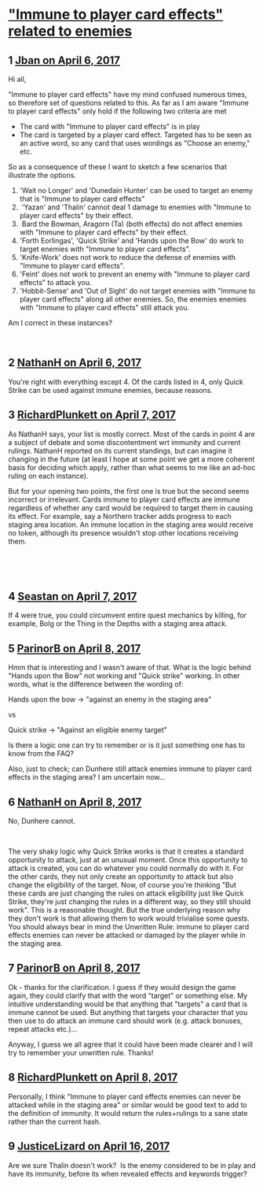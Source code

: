 # [&quot;Immune to player card effects&quot; related to enemies](https://community.fantasyflightgames.com/topic/246629-immune-to-player-card-effects-related-to-enemies/)

## 1 [Jban on April 6, 2017](https://community.fantasyflightgames.com/topic/246629-immune-to-player-card-effects-related-to-enemies/?do=findComment&comment=2721136)

Hi all,

"Immune to player card effects" have my mind confused numerous times, so therefore set of questions related to this. As far as I am aware "Immune to player card effects" only hold if the following two criteria are met

 * The card with "Immune to player card effects" is in play
 * The card is targeted by a player card effect. Targeted has to be seen as an active word, so any card that uses wordings as "Choose an enemy," etc.

So as a consequence of these I want to sketch a few scenarios that illustrate the options.

 1. 'Wait no Longer' and 'Dunedain Hunter' can be used to target an enemy that is "Immune to player card effects"
 2.  'Yazan' and 'Thalin' cannot deal 1 damage to enemies with "Immune to player card effects" by their effect.
 3.  Bard the Bowman, Aragorn (Ta) (both effects) do not affect enemies with "Immune to player card effects" by their effect.
 4. 'Forth Eorlingas', 'Quick Strike' and 'Hands upon the Bow' do work to target enemies with "Immune to player card effects".
 5. 'Knife-Work' does not work to reduce the defense of enemies with "Immune to player card effects".
 6. 'Feint' does not work to prevent an enemy with "Immune to player card effects" to attack you.
 7. 'Hobbit-Sense' and 'Out of Sight' do not target enemies with "Immune to player card effects" along all other enemies. So, the enemies enemies with "Immune to player card effects" still attack you.

Am I correct in these instances?

 

## 2 [NathanH on April 6, 2017](https://community.fantasyflightgames.com/topic/246629-immune-to-player-card-effects-related-to-enemies/?do=findComment&comment=2721192)

You're right with everything except 4. Of the cards listed in 4, only Quick Strike can be used against immune enemies, because reasons.

## 3 [RichardPlunkett on April 7, 2017](https://community.fantasyflightgames.com/topic/246629-immune-to-player-card-effects-related-to-enemies/?do=findComment&comment=2721427)

As NathanH says, your list is mostly correct. Most of the cards in point 4 are a subject of debate and some discontentment wrt immunity and current rulings. NathanH reported on its current standings, but can imagine it changing in the future (at least I hope at some point we get a more coherent basis for deciding which apply, rather than what seems to me like an ad-hoc ruling on each instance).

But for your opening two points, the first one is true but the second seems incorrect or irrelevant. Cards immune to player card effects are immune regardless of whether any card would be required to target them in causing its effect. For example, say a Northern tracker adds progress to each staging area location. An immune location in the staging area would receive no token, although its presence wouldn't stop other locations receiving them.

 

 

## 4 [Seastan on April 7, 2017](https://community.fantasyflightgames.com/topic/246629-immune-to-player-card-effects-related-to-enemies/?do=findComment&comment=2722112)

If 4 were true, you could circumvent entire quest mechanics by killing, for example, Bolg or the Thing in the Depths with a staging area attack.

## 5 [ParinorB on April 8, 2017](https://community.fantasyflightgames.com/topic/246629-immune-to-player-card-effects-related-to-enemies/?do=findComment&comment=2723303)

Hmm that is interesting and I wasn't aware of that. What is the logic behind "Hands upon the Bow" not working and "Quick strike" working. In other words, what is the difference between the wording of:

Hands upon the bow -> "against an enemy in the staging area"

vs

Quick strike -> "Against an eligible enemy target"

Is there a logic one can try to remember or is it just something one has to know from the FAQ?

Also, just to check; can Dunhere still attack enemies immune to player card effects in the staging area? I am uncertain now...

## 6 [NathanH on April 8, 2017](https://community.fantasyflightgames.com/topic/246629-immune-to-player-card-effects-related-to-enemies/?do=findComment&comment=2723311)

No, Dunhere cannot.

 

The very shaky logic why Quick Strike works is that it creates a standard opportunity to attack, just at an unusual moment. Once this opportunity to attack is created, you can do whatever you could normally do with it. For the other cards, they not only create an opportunity to attack but also change the eligibility of the target. Now, of course you're thinking "But these cards are just changing the rules on attack eligibility just like Quick Strike, they're just changing the rules in a different way, so they still should work". This is a reasonable thought. But the true underlying reason why they don't work is that allowing them to work would trivialise some quests. You should always bear in mind the Unwritten Rule: immune to player card effects enemies can never be attacked or damaged by the player while in the staging area.

## 7 [ParinorB on April 8, 2017](https://community.fantasyflightgames.com/topic/246629-immune-to-player-card-effects-related-to-enemies/?do=findComment&comment=2723325)

Ok - thanks for the clarification. I guess if they would design the game again, they could clarify that with the word "target" or something else. My intuitive understanding would be that anything that "targets" a card that is immune cannot be used. But anything that targets your character that you then use to do attack an immune card should work (e.g. attack bonuses, repeat attacks etc.)...

Anyway, I guess we all agree that it could have been made clearer and I will try to remember your unwritten rule. Thanks!

## 8 [RichardPlunkett on April 8, 2017](https://community.fantasyflightgames.com/topic/246629-immune-to-player-card-effects-related-to-enemies/?do=findComment&comment=2723390)

Personally, I think "Immune to player card effects enemies can never be attacked while in the staging area" or similar would be good text to add to the definition of immunity. It would return the rules+rulings to a sane state rather than the current hash.

## 9 [JusticeLizard on April 16, 2017](https://community.fantasyflightgames.com/topic/246629-immune-to-player-card-effects-related-to-enemies/?do=findComment&comment=2735259)

Are we sure Thalin doesn't work?  Is the enemy considered to be in play and have its immunity, before its when revealed effects and keywords trigger?

